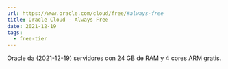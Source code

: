 ```yaml
---
url: https://www.oracle.com/cloud/free/#always-free
title: Oracle Cloud - Always Free
date: 2021-12-19
tags:
  - free-tier
---
```


Oracle da (2021-12-19) servidores con 24 GB de RAM y 4 cores ARM gratis.
